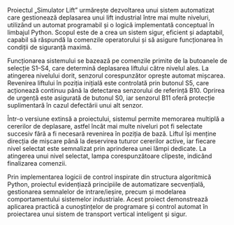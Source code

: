 Proiectul „Simulator Lift” urmărește dezvoltarea unui sistem automatizat care gestionează deplasarea unui lift industrial între mai multe niveluri, utilizând un automat programabil și o logică implementată conceptual în limbajul Python. Scopul este de a crea un sistem sigur, eficient și adaptabil, capabil să răspundă la comenzile operatorului și să asigure funcționarea în condiții de siguranță maximă.

Funcționarea sistemului se bazează pe comenzile primite de la butoanele de selecție S1–S4, care determină deplasarea liftului către nivelul ales. La atingerea nivelului dorit, senzorul corespunzător oprește automat mișcarea. Revenirea liftului în poziția inițială este controlată prin butonul S5, care acționează continuu până la detectarea senzorului de referință B10. Oprirea de urgență este asigurată de butonul S0, iar senzorul B11 oferă protecție suplimentară în cazul defectării unui alt senzor.

Într-o versiune extinsă a proiectului, sistemul permite memorarea multiplă a cererilor de deplasare, astfel încât mai multe niveluri pot fi selectate succesiv fără a fi necesară revenirea în poziția de bază. Liftul își menține direcția de mișcare până la deservirea tuturor cererilor active, iar fiecare nivel selectat este semnalizat prin aprinderea unei lămpi dedicate. La atingerea unui nivel selectat, lampa corespunzătoare clipeste, indicând finalizarea comenzii.

Prin implementarea logicii de control inspirate din structura algoritmică Python, proiectul evidențiază principiile de automatizare secvențială, gestionarea semnalelor de intrare/ieșire, precum și modelarea comportamentului sistemelor industriale. Acest proiect demonstrează aplicarea practică a cunoștințelor de programare și control automat în proiectarea unui sistem de transport vertical inteligent și sigur.
